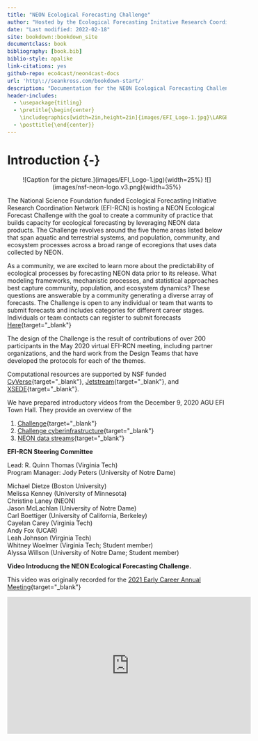 ```yaml
--- 
title: "NEON Ecological Forecasting Challenge"
author: "Hosted by the Ecological Forecasting Initative Research Coordination Network and supported by National Science Foundation (DEB-1926388)"
date: "Last modified: 2022-02-18"
site: bookdown::bookdown_site
documentclass: book
bibliography: [book.bib]
biblio-style: apalike
link-citations: yes
github-repo: eco4cast/neon4cast-docs
url: 'http\://seankross.com/bookdown-start/'
description: "Documentation for the NEON Ecological Forecasting Challenge"
header-includes:
  - \usepackage{titling}
  - \pretitle{\begin{center}
    \includegraphics[width=2in,height=2in]{images/EFI_Logo-1.jpg}\LARGE\\}
  - \posttitle{\end{center}}
---
```



# Introduction {-}

<center>
![Caption for the picture.](images/EFI_Logo-1.jpg){width=25%} 
![](images/nsf-neon-logo.v3.png){width=35%} 
</center>


The National Science Foundation funded Ecological Forecasting Initiative Research Coordination Network (EFI-RCN) is hosting a NEON Ecological Forecast Challenge with the goal to create a community of practice that builds capacity for ecological forecasting by leveraging NEON data products. The Challenge revolves around the five theme areas listed below that span aquatic and terrestrial systems, and population, community, and ecosystem processes across a broad range of ecoregions that uses data collected by NEON.

As a community, we are excited to learn more about the predictability of ecological processes by forecasting NEON data prior to its release.  What modeling frameworks, mechanistic processes, and statistical approaches best capture community, population, and ecosystem dynamics? These questions are answerable by a community generating a diverse array of forecasts. The Challenge is open to any individual or team that wants to submit forecasts and includes categories for different career stages. Individuals or team contacts can register to submit forecasts [Here](https://nd.qualtrics.com/jfe/form/SV_9MJ29y2xNrBOjqZ){target="_blank"}

The design of the Challenge is the result of contributions of over 200 participants in the May 2020 virtual EFI-RCN meeting, including partner organizations, and the hard work from the Design Teams that have developed the protocols for each of the themes.

Computational resources are supported by NSF funded [CyVerse](https://www.cyverse.org){target="_blank"}, [Jetstream](https://jetstream-cloud.org){target="_blank"}, and [XSEDE](https://www.xsede.org){target="_blank"}.

We have prepared introductory videos from the December 9, 2020 AGU EFI Town Hall. They provide an overview of the
   
1. [Challenge](https://www.youtube.com/watch?v=deWuTLGspJg&feature=youtu.be){target="_blank"}    
2. [Challenge cyberinfrastructure](https://www.youtube.com/watch?v=-tH4dG3yO3U){target="_blank"}     
3. [NEON data streams](https://www.youtube.com/watch?v=3viG7QNGvK8&feature=youtu.be){target="_blank"}     

**EFI-RCN Steering Committee**

Lead: R. Quinn Thomas (Virginia Tech)   
Program Manager: Jody Peters (University of Notre Dame)

Michael Dietze (Boston University)  
Melissa Kenney (University of Minnesota)   
Christine Laney (NEON)   
Jason McLachlan (University of Notre Dame)   
Carl Boettiger (University of California, Berkeley)   
Cayelan Carey (Virginia Tech)   
Andy Fox (UCAR)   
Leah Johnson (Virginia Tech)   
Whitney Woelmer (Virginia Tech; Student member)   
Alyssa Willson (University of Notre Dame; Student member)  

**Video Introducng the NEON Ecological Forecasting Challenge.** 

This video was originally recorded for the [2021 Early Career Annual Meeting](https://ecoforecast.org/ecological-forecasting-early-career-annual-meeting/){target="_blank"}

<iframe width="560" height="315" src="https://www.youtube.com/embed/bhhkMADM71I" title="YouTube video player" frameborder="0" allow="accelerometer; autoplay; clipboard-write; encrypted-media; gyroscope; picture-in-picture" allowfullscreen></iframe>

